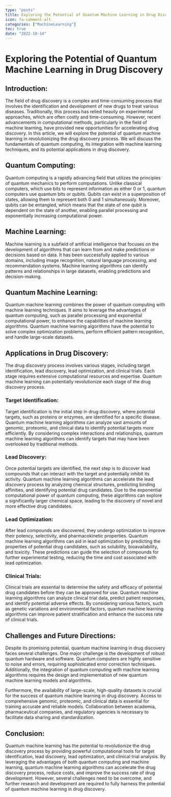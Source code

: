 ```yaml
---
type: "posts"
title: Exploring the Potential of Quantum Machine Learning in Drug Discovery.
icon: fa-comment-alt
categories: ["MachineLearning"]
toc: true
date: "2022-10-14"
---
```




# Exploring the Potential of Quantum Machine Learning in Drug Discovery

## Introduction:
The field of drug discovery is a complex and time-consuming process that involves the identification and development of new drugs to treat various diseases. Traditionally, this process has relied heavily on experimental approaches, which are often costly and time-consuming. However, recent advancements in computational methods, particularly in the field of machine learning, have provided new opportunities for accelerating drug discovery. In this article, we will explore the potential of quantum machine learning in revolutionizing the drug discovery process. We will discuss the fundamentals of quantum computing, its integration with machine learning techniques, and its potential applications in drug discovery.

## Quantum Computing:
Quantum computing is a rapidly advancing field that utilizes the principles of quantum mechanics to perform computations. Unlike classical computers, which use bits to represent information as either 0 or 1, quantum computers use quantum bits or qubits. Qubits can exist in a superposition of states, allowing them to represent both 0 and 1 simultaneously. Moreover, qubits can be entangled, which means that the state of one qubit is dependent on the state of another, enabling parallel processing and exponentially increasing computational power.

## Machine Learning:
Machine learning is a subfield of artificial intelligence that focuses on the development of algorithms that can learn from and make predictions or decisions based on data. It has been successfully applied to various domains, including image recognition, natural language processing, and recommendation systems. Machine learning algorithms can identify patterns and relationships in large datasets, enabling predictions and decision-making.

## Quantum Machine Learning:
Quantum machine learning combines the power of quantum computing with machine learning techniques. It aims to leverage the advantages of quantum computing, such as parallel processing and exponential computational power, to enhance the capabilities of machine learning algorithms. Quantum machine learning algorithms have the potential to solve complex optimization problems, perform efficient pattern recognition, and handle large-scale datasets.

## Applications in Drug Discovery:
The drug discovery process involves various stages, including target identification, lead discovery, lead optimization, and clinical trials. Each stage requires extensive computational resources and expertise. Quantum machine learning can potentially revolutionize each stage of the drug discovery process.

### Target Identification:
Target identification is the initial step in drug discovery, where potential targets, such as proteins or enzymes, are identified for a specific disease. Quantum machine learning algorithms can analyze vast amounts of genomic, proteomic, and clinical data to identify potential targets more efficiently. By considering complex interactions and relationships, quantum machine learning algorithms can identify targets that may have been overlooked by traditional methods.

### Lead Discovery:
Once potential targets are identified, the next step is to discover lead compounds that can interact with the target and potentially inhibit its activity. Quantum machine learning algorithms can accelerate the lead discovery process by analyzing chemical structures, predicting binding affinities, and identifying potential drug candidates. Due to the exponential computational power of quantum computing, these algorithms can explore a significantly larger chemical space, leading to the discovery of novel and more effective drug candidates.

### Lead Optimization:
After lead compounds are discovered, they undergo optimization to improve their potency, selectivity, and pharmacokinetic properties. Quantum machine learning algorithms can aid in lead optimization by predicting the properties of potential drug candidates, such as solubility, bioavailability, and toxicity. These predictions can guide the selection of compounds for further experimental testing, reducing the time and cost associated with lead optimization.

### Clinical Trials:
Clinical trials are essential to determine the safety and efficacy of potential drug candidates before they can be approved for use. Quantum machine learning algorithms can analyze clinical trial data, predict patient responses, and identify potential adverse effects. By considering various factors, such as genetic variations and environmental factors, quantum machine learning algorithms can improve patient stratification and enhance the success rate of clinical trials.

## Challenges and Future Directions:
Despite its promising potential, quantum machine learning in drug discovery faces several challenges. One major challenge is the development of robust quantum hardware and software. Quantum computers are highly sensitive to noise and errors, requiring sophisticated error correction techniques. Additionally, the integration of quantum computing with machine learning algorithms requires the design and implementation of new quantum machine learning models and algorithms.

Furthermore, the availability of large-scale, high-quality datasets is crucial for the success of quantum machine learning in drug discovery. Access to comprehensive genomic, proteomic, and clinical data is essential for training accurate and reliable models. Collaboration between academia, pharmaceutical companies, and regulatory agencies is necessary to facilitate data sharing and standardization.

## Conclusion:
Quantum machine learning has the potential to revolutionize the drug discovery process by providing powerful computational tools for target identification, lead discovery, lead optimization, and clinical trial analysis. By leveraging the advantages of both quantum computing and machine learning, quantum machine learning algorithms can accelerate the drug discovery process, reduce costs, and improve the success rate of drug development. However, several challenges need to be overcome, and further research and development are required to fully harness the potential of quantum machine learning in drug discovery.